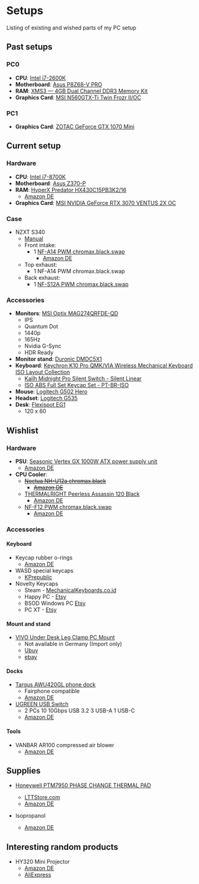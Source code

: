 # Setups

Listing of existing and wished parts of my PC setup


## Past setups

### PC0

- **CPU**: [Intel i7-2600K](https://www.intel.com/content/www/us/en/products/sku/52214/intel-core-i72600k-processor-8m-cache-up-to-3-80-ghz/specifications.html)
- **Motherboard**: [Asus P8Z68-V PRO](https://www.asus.com/de/supportonly/p8z68-v%20pro/helpdesk_manual)
- **RAM**: [XMS3 — 4GB Dual Channel DDR3 Memory Kit](https://www.corsair.com/eu/en/p/memory/tw3x4g1333c9a/xms3-a-4gb-dual-channel-ddr3-memory-kit-4-tw3x4g1333c9a)
- **Graphics Card**: [MSI N560GTX-Ti Twin Frozr II/OC](https://www.msi.com/Graphics-Card/N560GTXTi_Twin_Frozr_IIOC/Specification)

### PC1

- **Graphics Card**: [ZOTAC GeForce GTX 1070 Mini](https://www.zotac.com/us/product/graphics_card/zotac-geforce-gtx-1070-mini-0)


## Current setup

### Hardware

- **CPU**: [Intel i7-8700K](https://www.intel.com/content/www/us/en/products/sku/126684/intel-core-i78700k-processor-12m-cache-up-to-4-70-ghz/specifications.html)
- **Motherboard**: [Asus Z370-P](https://www.asus.com/me-en/supportonly/prime%20z370-p/helpdesk_manual)
- **RAM**: [HyperX Predator HX430C15PB3K2/16](../../assets/HX430C15PB3K2_16.pdf)
    - [Amazon DE](https://www.amazon.de/Kingston-HyperX-HX430C15PB3K2-16-DDR4-Speicher/dp/B01GCWQ4JA)
- **Graphics Card**: [MSI NVIDIA GeForce RTX 3070 VENTUS 2X OC](https://www.msi.com/Graphics-Card/GeForce-RTX-3070-VENTUS-2X-8G-OC-LHR) 

### Case

- NZXT S340
    - [Manual](../../assets/nzxt-s340-manual.pdf)
    - Front intake:
        - 1 [NF-A14 PWM chromax.black.swap](https://noctua.at/de/nf-a14-pwm-chromax-black-swap/specification)
            - [Amazon DE](https://www.amazon.de/dp/B07655KF5C?th=1)
    - Top exhaust:
        - 1 NF-A14 PWM chromax.black.swap
    - Back exhaust:
        - 1 [NF-S12A PWM chromax.black.swap](https://noctua.at/de/nf-s12a-pwm-chromax-black-swap)

### Accessories

- **Monitors**: [MSI Optix MAG274QRFDE-QD](https://de.msi.com/Monitor/Optix-MAG274QRF-QD/Specification)
    - IPS
    - Quantum Dot
    - 1440p
    - 165Hz
    - Nvidia G-Sync
    - HDR Ready
- **Monitor stand**: [Duronic DMDC5X1](https://duronic.de/products/duronic-dmdc5x1-monitorhalterung-tischhalterung-bildschirmhalterung-monitorarm-mit-gasdruckfeder-lcd-led-computer-neigung-90-45-schwenkung-180-rotation-360)
- **Keyboard**: [Keychron K10 Pro QMK/VIA Wireless Mechanical Keyboard ISO Layout Collection](https://www.keychron.com/products/keychron-k10-pro-qmk-via-wireless-mechanical-keyboard-iso-layout-collection)
    - [Kailh Midnight Pro Silent Switch - Silent Linear](https://www.keychron.com/products/kailh-midnight-pro-silent-switch?variant=40313324208217)
    - [ISO ABS Full Set Keycap Set - PT-BR-ISO](https://keychron.de/products/iso-abs-full-set-keycap-set?variant=41259162599561)
- **Mouse**: [Logitech G502 Hero](https://www.logitechg.com/en-us/products/gaming-mice/g502-hero-gaming-mouse.910-005469.html)
- **Headset**: [Logitech G535](https://www.logitechg.com/en-us/products/gaming-audio/g535-wireless-headset.981-000971.html)
- **Desk**: [Flexispot EG1](https://www.flexispot.de/elektrisch-hohenverstellbares-tischgestell-e1.html)
    - 120 x 60


## Wishlist

### Hardware

- **PSU**: [Seasonic Vertex GX 1000W ATX power supply unit](https://seasonic.com/vertex-gx/)
    - [Amazon DE](https://www.amazon.de/-/en/Seasonic-Vertex-1000-power-supply/dp/B0BQRCD834/ref=sr_1_1)
- **CPU Cooler**:
    - ~~[Noctua NH-U12a chromax.black](https://noctua.at/de/nh-u12a-chromax-black)~~
        - ~~[Amazon DE](https://www.amazon.de/dp/B098XP1Y38)~~
    - [THERMALRIGHT Peerless Assassin 120 Black](https://www.thermalright.com/product/peerless-assassin-120-black/)
        - [Amazon DE](https://www.amazon.de/-/en/Thermalright-Peerless-Assassin-Heatpipes-Technology/dp/B0B531CBD3/ref=sr_1_3)
    - [NF-F12 PWM chromax.black.swap](https://noctua.at/de/nf-f12-pwm-chromax-black-swap)
        - [Amazon DE](https://www.amazon.de/dp/B07654PNFQ?tag=noctua09-21)

### Accessories

#### Keyboard

- Keycap rubber o-rings
    - [Amazon DE](https://www.amazon.de/-/en/Pieces-Keyboard-Silicone-Dampener-Cleaning/dp/B09T67X4WR)
- WASD special keycaps
    - [KPrepublic](https://kprepublic.com/en-de/products/teamwolf-stainless-steel-mx-metal-keycap-for-keyboard-gaming-key-wasd-r2-r3-light-through-back-lit-black-blue-gold-gradient?variant=41921052770467)
- Novelty Keycaps
    - Steam - [MechanicalKeyboards.co.id](https://www.mechanicalkeyboards.co.id/products/detail/steam-abs-backlit-keycap-black)
    - Happy PC - [Etsy](https://www.etsy.com/de/listing/1178475719/mechanische-tastatur-keycap-pbt-keycaps?variation0=2462015924)
    - BSOD Windows PC [Etsy](https://www.etsy.com/de/listing/999114798/crt-monitor-artisan-tastenkappe-fur?variation0=1981665612)
    - PC XT - [Etsy](https://www.etsy.com/de/listing/1593988153/benutzerdefinierte-geschenk?variation0=3975847000&variation1=3975846992)

#### Mount and stand

- [VIVO Under Desk Leg Clamp PC Mount](https://vivo-us.com/products/mount-pc01c)
    - Not available in Germany (Import only)
    - [Ubuy](https://www.ubuy.co.de/en/product/7W04QOW18-vivo-adjustable-clamp-on-desk-leg-pc-mount-under-desk-pc-mount-computer-case-cpu-holder-with-tool-free-installation-black-mount-pc01c)
    - [ebay](https://www.ebay.com/itm/326159340684)

#### Docks

- [Targus AWU420GL phone dock](https://de.targus.com/products/universal-usb-c-phone-dock-awu420gl)
    - Fairphone compatible
    - [Amazon DE](https://www.amazon.de/Targus-AWU420GL-Universal-Telefon-Dock-kompatibel/dp/B08TV9V83S)
- [UGREEN USB Switch](https://de.ugreen.com/products/ugreen-usb-switch-2pc-10gbps-usb-3-2-switcher-2-in-4-out-usb-c-switch)
    - 2 PCs 10 10Gbps USB 3.2 3 USB-A 1 USB-C
    - [Amazon DE](https://www.amazon.de/UGREEN-Switcher-Kontroller-Umschalter-Aluminiumgeh%C3%A4use/dp/B0CH7T76RX)

#### Tools

- VANBAR AR100 compressed air blower
    - [Amazon DE](https://www.amazon.de/dp/B0BVLJ885C)


## Supplies

- [Honeywell PTM7950 PHASE CHANGE THERMAL PAD](https://advancedmaterials.honeywell.com/us/en/products/electronic-materials/thermal-management/phase-change-materials/ptm7000-series)
    - [LTTStore.com](https://www.lttstore.com/products/ptm7950-phase-change-thermal-pad)
    - [Amazon DE](https://www.amazon.de/-/en/PTM7950-Change-Thermal-Conductive-Silicone/dp/B0BRJB8JNX)

- Isopropanol
    - [Amazon DE](https://www.amazon.de/-/en/PURIVITA-ISOPROPANOL-Electronics-Residue-Free-Non-Conductive/dp/B0C4FKV9HY/ref=sr_1_6)


## Interesting random products

- HY320 Mini Projector
    - [Amazon DE](https://www.amazon.de/-/en/Magcubic-Projector-Automatic-Correction-Integrated/dp/B0CQK47X5V/ref=sr_1_fkmr1_1)
    - [AliExpress](https://www.aliexpress.com/item/1005006413384128.html)